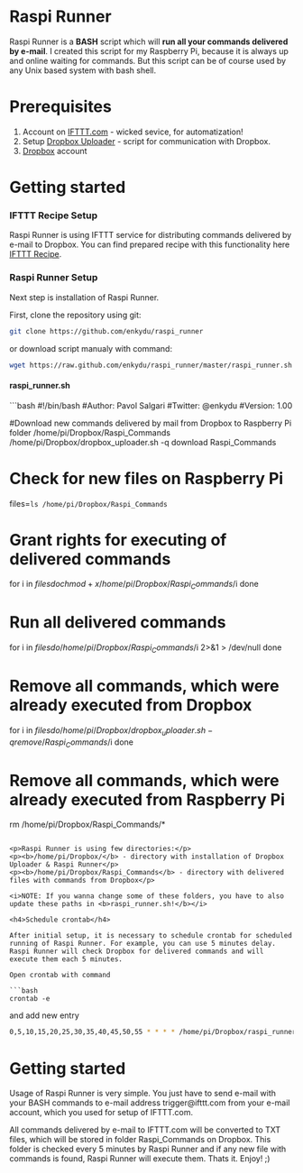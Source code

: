 Raspi Runner
============
Raspi Runner is a <b>BASH</b> script which will <b>run all your commands delivered by e-mail</b>. I created this script for my Raspberry Pi, because it is always up and online waiting for commands. But this script can be of course used by any Unix based system with bash shell. 

Prerequisites
============
1. Account on <a href='http://ifttt.com' target="_blank">IFTTT.com</a> - wicked sevice, for automatization!
2. Setup <a href='https://github.com/andreafabrizi/Dropbox-Uploader' target="_blank">Dropbox Uploader</a> - script for communication with Dropbox.
3. <a href='http://dropbox.com' target="_blank">Dropbox</a> account

Getting started
============

<h3>IFTTT Recipe Setup</h3>
Raspi Runner is using IFTTT service for distributing commands delivered by e-mail to Dropbox. You can find prepared recipe with this functionality here <a href='https://ifttt.com/recipes/105292' target="_blank">IFTTT Recipe</a>.

<h3>Raspi Runner Setup</h3>

Next step is installation of Raspi Runner. 

First, clone the repository using git:
```bash
git clone https://github.com/enkydu/raspi_runner
```
or download script manualy with command:
```bash
wget https://raw.github.com/enkydu/raspi_runner/master/raspi_runner.sh
```

<h4>raspi_runner.sh</h4> 
```bash
#!/bin/bash
#Author: Pavol Salgari
#Twitter: @enkydu
#Version: 1.00

#Download new commands delivered by mail from Dropbox to Raspberry Pi folder /home/pi/Dropbox/Raspi_Commands
/home/pi/Dropbox/dropbox_uploader.sh -q download Raspi_Commands

# Check for new files on Raspberry Pi 
files=`ls /home/pi/Dropbox/Raspi_Commands`

# Grant rights for executing of delivered commands
for i in $files
do
  chmod +x /home/pi/Dropbox/Raspi_Commands/$i
done

# Run all delivered commands
for i in $files
do
  /home/pi/Dropbox/Raspi_Commands/$i 2>&1 > /dev/null
done

# Remove all commands, which were already executed from Dropbox
for i in $files
do
	/home/pi/Dropbox/dropbox_uploader.sh -q remove /Raspi_Commands/$i
done

# Remove all commands, which were already executed from Raspberry Pi
rm /home/pi/Dropbox/Raspi_Commands/*
```

<p>Raspi Runner is using few directories:</p>
<p><b>/home/pi/Dropbox/</b> - directory with installation of Dropbox Uploader & Raspi Runner</p>
<p><b>/home/pi/Dropbox/Raspi_Commands</b> - directory with delivered files with commands from Dropbox</p>

<i>NOTE: If you wanna change some of these folders, you have to also update these paths in <b>raspi_runner.sh!</b></i>

<h4>Schedule crontab</h4>

After initial setup, it is necessary to schedule crontab for scheduled running of Raspi Runner. For example, you can use 5 minutes delay. Raspi Runner will check Dropbox for delivered commands and will execute them each 5 minutes. 

Open crontab with command

```bash
crontab -e
```
and add new entry

```bash
0,5,10,15,20,25,30,35,40,45,50,55 * * * * /home/pi/Dropbox/raspi_runner.sh 2>&1 > /dev/null
```
Getting started
============

<p>Usage of Raspi Runner is very simple. You just have to send e-mail with your BASH commands to e-mail address trigger@ifttt.com from your e-mail account, which you used for setup of IFTTT.com.</p>

<p>All commands delivered by e-mail to IFTTT.com will be converted to TXT files, which will be stored in folder Raspi_Commands on Dropbox. This folder is checked every 5 minutes by Raspi Runner and if any new file with commands is found, Raspi Runner will execute them. Thats it. Enjoy! ;)</p>
